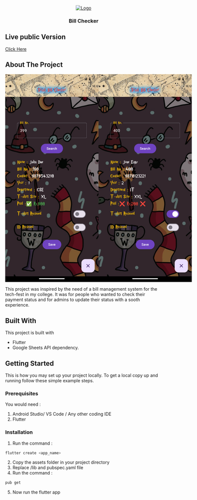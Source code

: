 <br/>
<p align="center">
  <a href="https://abhigyan103.github.io/sristi-bill-checker/">
    <img src="https://logos-world.net/wp-content/uploads/2020/12/Hogwarts-Emblem.png" alt="Logo" height="80">
  </a>

  <h3 align="center">Bill Checker</h3>

## Live public Version
 [Click Here](https://abhigyan103.github.io/sristi-bill-checker/)

## About The Project
<div style="display:flex"><img src="assets/readme1.png" alt="Logo" width="300">
<img src="assets/readme2.png" alt="Logo" width="300"></div>

This project was inspired by the need of a bill management system for the tech-fest in my college. It was for people who wanted to check their payment status and for admins to update their status with a sooth experience.

## Built With

This project is built with 
* Flutter
* Google Sheets API dependency.

## Getting Started

This is how you may set up your project locally.
To get a local copy up and running follow these simple example steps.

### Prerequisites

You would need :
1. Android Studio/ VS Code / Any other coding IDE
3. Flutter

### Installation

1. Run the command : 
```sh
flutter create <app_name>
```
2. Copy the assets folder in your project directory
3. Replace /lib and pubspec.yaml file
4. Run the command : 
```sh
pub get
```
5. Now run the flutter app
